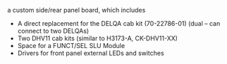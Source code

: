 a custom side/rear panel board, which includes
* A direct replacement for the DELQA cab kit (70-22786-01) (dual – can connect to two DELQAs)
* Two DHV11 cab kits (similar to H3173-A, CK-DHV11-XX)
* Space for a FUNCT/SEL SLU Module
* Drivers for front panel external LEDs and switches
